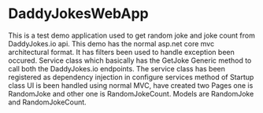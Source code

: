 # DaddyJokesWebApp
This is a test demo application used to get random joke and joke count from DaddyJokes.io api.
This demo has the normal asp.net core mvc architectural format.
It has filters been used to handle exception been occured.
Service class which basically has the GetJoke<T> Generic method to call both the DaddyJokes.io endpoints.
The service class has been registered as dependency injection in configure services method of Startup class
UI is been handled using normal MVC, have created two Pages one is RandomJoke and other one is RandomJokeCount.
Models are RandomJoke and RandomJokeCount.
